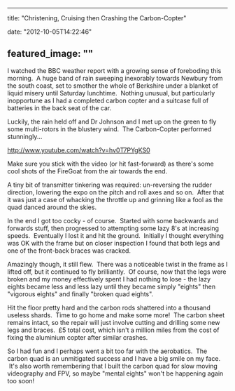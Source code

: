 
---
title: "Christening, Cruising then Crashing the Carbon-Copter"

date: "2012-10-05T14:22:46"

featured_image: ""
---


I watched the BBC weather report with a growing sense of foreboding this morning.  A huge band of rain sweeping inexorably towards Newbury from the south coast, set to smother the whole of Berkshire under a blanket of liquid misery until Saturday lunchtime.  Nothing unusual, but particularly inopportune as I had a completed carbon copter and a suitcase full of batteries in the back seat of the car.

Luckily, the rain held off and Dr Johnson and I met up on the green to fly some multi-rotors in the blustery wind.  The Carbon-Copter performed stunningly...

http://www.youtube.com/watch?v=hv0T7PYgKS0

Make sure you stick with the video (or hit fast-forward) as there's some cool shots of the FireGoat from the air towards the end.

A tiny bit of transmitter tinkering was required: un-reversing the rudder direction, lowering the expo on the pitch and roll axes and so on.  After that it was just a case of whacking the throttle up and grinning like a fool as the quad danced around the skies.

In the end I got too cocky - of course.  Started with some backwards and forwards stuff, then progressed to attempting some lazy 8's at increasing speeds.  Eventually I lost it and hit the ground.  Initially I thought everything was OK with the frame but on closer inspection I found that both legs and one of the front-back braces was cracked.

Amazingly though, it still flew.  There was a noticeable twist in the frame as I lifted off, but it continued to fly brilliantly.  Of course, now that the legs were broken and my money effectively spent I had nothing to lose - the lazy eights became less and less lazy until they became simply "eights" then "vigorous eights" and finally "broken quad eights".

Hit the floor pretty hard and the carbon rods shattered into a thousand useless shards.  Time to go home and make some more!  The carbon sheet remains intact, so the repair will just involve cutting and drilling some new legs and braces.  £5 total cost, which isn't a million miles from the cost of fixing the aluminium copter after similar crashes.

So I had fun and I perhaps went a bit too far with the aerobatics.  The carbon quad is an unmitigated success and I have a big smile on my face.  It's also worth remembering that I built the carbon quad for slow moving videography and FPV, so maybe "mental eights" won't be happening again too soon!